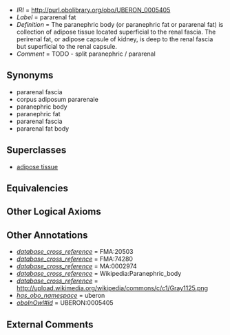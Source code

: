  * *IRI* = http://purl.obolibrary.org/obo/UBERON_0005405
 * *Label* = pararenal fat
 * *Definition* = The paranephric body (or paranephric fat or pararenal fat) is collection of adipose tissue located superficial to the renal fascia. The perirenal fat, or adipose capsule of kidney, is deep to the renal fascia but superficial to the renal capsule.
 * *Comment* = TODO - split paranephric / pararenal

## Synonyms

 * pararenal fascia
 * corpus adiposum pararenale
 * paranephric body
 * paranephric fat
 * pararenal fascia
 * pararenal fat body

## Superclasses

 * [adipose tissue](../../UBERON/13/UBERON_0001013.md)

## Equivalencies


## Other Logical Axioms


## Other Annotations

 * *[database_cross_reference](../../ef/oboInOwl#hasDbXref.md)* = FMA:20503
 * *[database_cross_reference](../../ef/oboInOwl#hasDbXref.md)* = FMA:74280
 * *[database_cross_reference](../../ef/oboInOwl#hasDbXref.md)* = MA:0002974
 * *[database_cross_reference](../../ef/oboInOwl#hasDbXref.md)* = Wikipedia:Paranephric_body
 * *[database_cross_reference](../../ef/oboInOwl#hasDbXref.md)* = http://upload.wikimedia.org/wikipedia/commons/c/c1/Gray1125.png
 * *[has_obo_namespace](../../ce/oboInOwl#hasOBONamespace.md)* = uberon
 * *[oboInOwl#id](../../id/oboInOwl#id.md)* = UBERON:0005405

## External Comments

